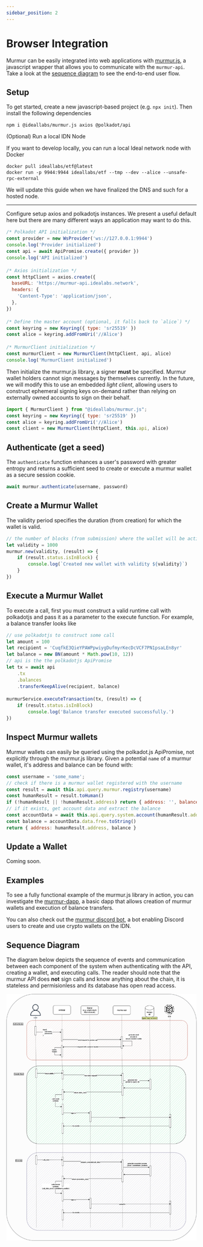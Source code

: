 ```yaml
---
sidebar_position: 2
---
```


# Browser Integration

Murmur can be easily integrated into web applications with [murmur.js](https://github.com/ideal-lab5/murmur.js), a javascript wrapper that allows you to communicate with the `murmur-api`. Take a look at the [sequence diagram](#sequence-diagram) to see the end-to-end user flow.

## Setup
To get started, create a new javascript-based project (e.g. `npx init`). Then install the following dependencies

```shell
npm i @ideallabs/murmur.js axios @polkadot/api
```

(Optional) Run a local IDN Node

If you want to develop locally, you can run a local Ideal network node with Docker

``` shell
docker pull ideallabs/etf@latest
docker run -p 9944:9944 ideallabs/etf --tmp --dev --alice --unsafe-rpc-external
```

We will update this guide when we have finalized the DNS and such for a hosted node.

---

Configure setup axios and polkadotjs instances. We present a useful default here but there are many different ways an application may want to do this.

``` js
/* Polkadot API initialization */
const provider = new WsProvider('ws://127.0.0.1:9944')
console.log('Provider initialized')
const api = await ApiPromise.create({ provider })
console.log('API initialized')

/* Axios initialization */
const httpClient = axios.create({
  baseURL: 'https://murmur-api.idealabs.network',
  headers: {
    'Content-Type': 'application/json',
  },
})

/* Define the master account (optional, it falls back to `alice`) */
const keyring = new Keyring({ type: 'sr25519' })
const alice = keyring.addFromUri('//Alice')

/* MurmurClient initialization */
const murmurClient = new MurmurClient(httpClient, api, alice)
console.log('MurmurClient initialized')
```

Then initialize the murmur.js library, a signer **must** be specified. Murmur wallet holders cannot sign messages by themselves currently. In the future, we will modify this to use an embedded *light client*, allowing users to construct ephemeral signing keys on-demand rather than relying on externally owned accounts to sign on their behalf.

```js
import { MurmurClient } from "@ideallabs/murmur.js";
const keyring = new Keyring({ type: 'sr25519' })
const alice = keyring.addFromUri('//Alice')
const client = new MurmurClient(httpClient, this.api, alice)
```

## Authenticate (get a seed)

The `authenticate` function enhances a user's password with greater entropy and returns a sufficient seed to create or execute a murmur wallet as a secure session cookie.

``` js
await murmur.authenticate(username, password)
```

## Create a Murmur Wallet

The validity period specifies the duration (from creation) for which the wallet is valid. 

``` js
// the number of blocks (from submission) where the wallet will be active
let validity = 1000
murmur.new(validity, (result) => {
    if (result.status.isInBlock) {
        console.log(`Created new wallet with validity ${validity}`)
    }
})
```

## Execute a Murmur Wallet

To execute a call, first you must construct a valid runtime call with polkadotjs and pass it as a parameter to the execute function. For example, a balance transfer looks like

``` js
// use polkadotjs to construct some call
let amount = 100
let recipient = 'CuqfkE3QieYPAWPpwiygDufmyrKecDcVCF7PN1psaLEn8yr'
let balance = new BN(amount * Math.pow(10, 12))
// api is the the polkadotjs ApiPromise
let tx = await api
    .tx
    .balances
    .transferKeepAlive(recipient, balance)

murmurService.executeTransaction(tx, (result) => {
    if (result.status.isInBlock) 
        console.log('Balance transfer executed successfully.')
})
```

## Inspect Murmur wallets

Murmur wallets can easily be queried using the polkadot.js ApiPromise, not explicitly through the murmur.js library. Given a potential `name` of a murmur wallet, it's address and balance can be found with:

``` js
const username = 'some_name';
// check if there is a murmur wallet registered with the username
const result = await this.api.query.murmur.registry(username)
const humanResult = result.toHuman()
if (!humanResult || !humanResult.address) return { address: '', balance: '' }
// if it exists, get account data and extract the balance
const accountData = await this.api.query.system.account(humanResult.address)
const balance = accountData.data.free.toString()
return { address: humanResult.address, balance }
```

## Update a Wallet 

Coming soon.

## Examples

To see a fully functional example of the murmur.js library in action, you can investigate the [murmur-dapp](https://github.com/ideal-lab5/murmur-dapp), a basic dapp that allows creation of murmur wallets and execution of balance transfers.

You can also check out the [murmur discord bot](./discord.md), a bot enabling Discord users to create and use crypto wallets on the IDN.

## Sequence Diagram

The diagram below depicts the sequence of events and communication between each component of the system when authenticating with the API, creating a wallet, and executing calls. The reader should note that the murmur API does **not** sign calls and know anything about the chain, it is stateless and permisionless and its database has open read access.

![sequence_diagram](../../assets/murmur_seq_diagram.drawio.png)
